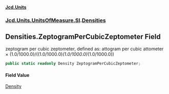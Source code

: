 #### [Jcd.Units](index.md 'index')
### [Jcd.Units.UnitsOfMeasure.SI](Jcd.Units.UnitsOfMeasure.SI.md 'Jcd.Units.UnitsOfMeasure.SI').[Densities](Densities.md 'Jcd.Units.UnitsOfMeasure.SI.Densities')

## Densities.ZeptogramPerCubicZeptometer Field

zeptogram per cubic zeptometer, defined as: attogram per cubic attometer × (1.0/1000.0)/((1.0/1000.0)*(1.0/1000.0)*(1.0/1000.0))

```csharp
public static readonly Density ZeptogramPerCubicZeptometer;
```

#### Field Value
[Density](Density.md 'Jcd.Units.UnitTypes.Density')